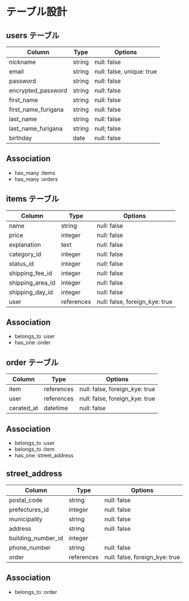 # テーブル設計

## users テーブル

| Column               | Type   | Options                   |
| -------------------- | ------ | ------------------------- |
| nickname             | string | null: false               |
| email                | string | null: false, unique: true |
| password             | string | null: false               |
| encrypted_password   | string | null: false               |
| first_name           | string | null: false               |
| first_name_furigana  | string | null: false               |
| last_name            | string | null: false               |
| last_name_furigana   | string | null; false               |
| birthday             | date   | null: false               |

## Association

- has_many :items
- has_many :orders

## items テーブル

| Column           | Type       | Options                        |
| ---------------- | ---------- | ------------------------------ |
| name             | string     | null: false                    |
| price            | integer    | null: false                    |
| explanation      | text       | null: false                    |
| category_id      | integer    | null: false                    |
| status_id        | integer    | null: false                    |
| shipping_fee_id  | integer    | null: false                    |
| shipping_area_id | integer    | null: false                    |
| shipping_day_id  | integer    | null: false                    |
| user             | references | null: false, foreign_kye: true |

## Association 

- belongs_to :user
- has_one    :order

## order テーブル

| Column            | Type       | Options                        |
| ----------------- | ---------- | ------------------------------ |
| item              | references | null: false, foreign_kye: true |
| user              | references | null: false, foreign_kye: true |
| cerated_at        | datetime   | null: false                    |

## Association

- belongs_to :user
- belongs_to :item
- has_one    :street_address

## street_address

| Column             | Type       | Options                        |
| ------------------ | ---------- | ------------------------------ |
| postal_code        | string     | null: false                    |
| prefectures_id     | integer    | null: false                    |
| municipality       | string     | null: false                    |
| address            | string     | null: false                    |
| building_number_id | integer    |                                |
| phone_number       | string     | null: false                    |
| order              | references | null: false, foreign_kye: true |

## Association

- belongs_to  :order